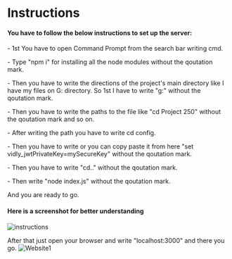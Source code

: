 # Instructions
#### You have to follow the below instructions to set up the server:
\- 1st You have to open Command Prompt from the search bar writing cmd.

\- Type "npm i" for installing all the node modules without the qoutation mark.

\- Then you have to write the directions of the project's main directory like I have my files on G: directory. So 1st I have to write "g:" 
   without the qoutation mark.

\- Then you have to write the paths to the file like "cd Project 250" without the qoutation mark and so on.

\- After writing the path you have to write cd config.

\- Then you have to write or you can copy paste it from here "set vidly_jwtPrivateKey=mySecureKey" without the qoutation mark.

\- Then you have to write "cd.." without the qoutation mark.

\- Then write "node index.js" without the qoutation mark.

  And you are ready to go.
#### Here is a screenshot for better understanding

![instructions](https://user-images.githubusercontent.com/81709574/147866529-4f805ec0-814f-45b9-9469-b7998a630fa9.JPG)

After that just open your browser and write "localhost:3000" and there you go.
![Website1](https://user-images.githubusercontent.com/81709574/147866606-6ff19921-7577-4ac3-8abd-dc80414ddffe.JPG)
